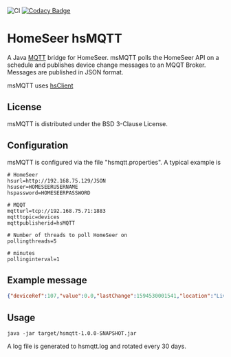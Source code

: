 ![CI](https://github.com/teverett/hsmqtt/workflows/CI/badge.svg)
[![Codacy Badge](https://api.codacy.com/project/badge/Grade/92734c5b095c44b48f95bf2d993cddb7)](https://app.codacy.com/manual/teverett/hsmqtt?utm_source=github.com&utm_medium=referral&utm_content=teverett/hsmqtt&utm_campaign=Badge_Grade_Dashboard)

# HomeSeer hsMQTT



A Java [MQTT](https://en.wikipedia.org/wiki/MQTT) bridge for HomeSeer.  msMQTT polls the HomeSeer API on a schedule and publishes device change messages to an MQQT Broker.  Messages are published in JSON format.

msMQTT uses [hsClient](https://github.com/teverett/hsclient)

## License

msMQTT is distributed under the BSD 3-Clause License.

## Configuration

msMQTT is configured via the file "hsmqtt.properties".  A typical example is

```
# HomeSeer
hsurl=http://192.168.75.129/JSON
hsuser=HOMESEERUSERNAME
hspassword=HOMESEERPASSWORD

# MQQT
mqtturl=tcp://192.168.75.71:1883
mqtttopic=devices
mqttpublisherid=hsMQTT

# Number of threads to poll HomeSeer on
pollingthreads=5

# minutes
pollinginterval=1
```
## Example message

```json
{"deviceRef":107,"value":0.0,"lastChange":1594530001541,"location":"Living Room","location2":"Main Floor","name":"Living Room Dimmer","status":"Off","type":"Z-Wave Switch"}
```

## Usage


```
java -jar target/hsmqtt-1.0.0-SNAPSHOT.jar 
```
A log file is generated to hsmqtt.log and rotated every 30 days.

